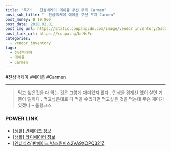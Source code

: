 ```yaml
--- 
title: "특가!   천삼백케이 에이룸 쿠션 무지 Carmen" 
post_sub_title: "  천삼백케이 에이룸 쿠션 무지 Carmen" 
post_money: ₩ 19,800 
post_date: 2020.02.01 
post_img_url: https://static.coupangcdn.com/image/vendor_inventory/5ada/fcc9e1e1c89ef1019ddef1727f5ebcdca9a7b6f628f6793de0a4a2100b91.jpeg 
post_link_url: https://coupa.ng/bnNsPc 
categories: 
  - vendor_inventory 
tags: 
  - 천삼백케이 
  - 에이룸 
  - Carmen 
--- 
```

  #천삼백케이 #에이룸 #Carmen 
<hr> 

> 먹고 싶은것을 다 먹는 것은 그렇게 재미있지 않다 . 인생을 경계선 없이 살면 기쁨이 덜하다 . 먹고싶은대로 다 먹을 수있다면 먹고싶은 것을 먹는데 무슨 재미가 있겠나 – 톰행크스 


### POWER LINK

* <a href="https://blog.naver.com/santokki14/221765892027" target="_blank"> [생활] 반에이크 정보 </a>
* <a href="https://blog.naver.com/fasyy4321/221761559847" target="_blank"> [생활] 라디에이터 정보 </a>
* <a href="https://blog.naver.com/santokki14/221777191664" target="_blank">[엔터식스]반에이크 박스원피스2VA9XOPQ321Z</a>
